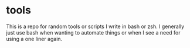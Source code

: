 # tools
This is a repo for random tools or scripts I write in bash or zsh.
I generally just use bash when wanting to automate things or when I see a need for using a one liner again.
